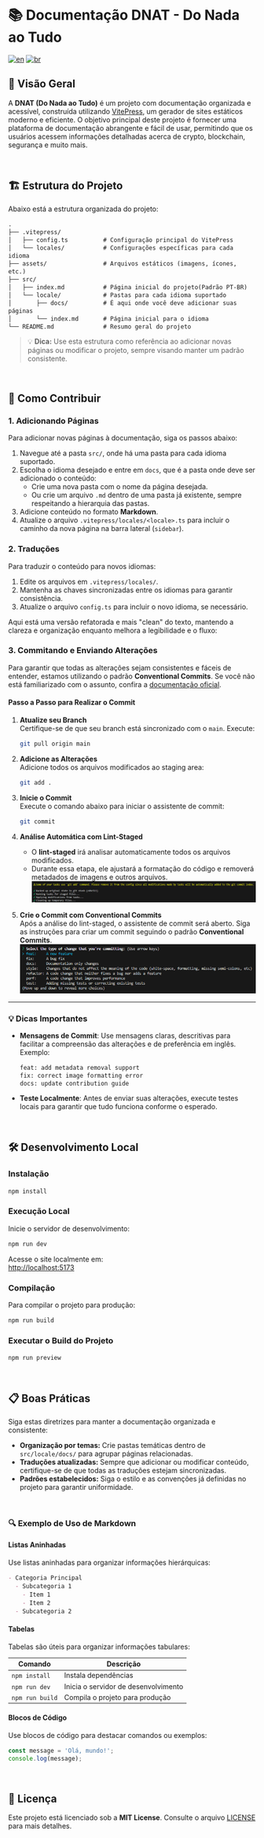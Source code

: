 # 📚 Documentação DNAT - Do Nada ao Tudo

[![en](https://img.shields.io/badge/lang-en-red.svg)](./README.md)
[![br](https://img.shields.io/badge/lang-br-green.svg)](./README-br.md)

## 🌟 Visão Geral

A **DNAT (Do Nada ao Tudo)** é um projeto com documentação organizada e
acessível, construída utilizando [VitePress](https://vitepress.vuejs.org/), um
gerador de sites estáticos moderno e eficiente. O objetivo principal deste
projeto é fornecer uma plataforma de documentação abrangente e fácil de usar,
permitindo que os usuários acessem informações detalhadas acerca de crypto,
blockchain, segurança e muito mais.

<br>

## 🏗️ Estrutura do Projeto

Abaixo está a estrutura organizada do projeto:

```
.
├── .vitepress/
│   ├── config.ts          # Configuração principal do VitePress
│   └── locales/           # Configurações específicas para cada idioma
├── assets/                # Arquivos estáticos (imagens, ícones, etc.)
├── src/
│   ├── index.md           # Página inicial do projeto(Padrão PT-BR)
│   └── locale/            # Pastas para cada idioma suportado
│       ├── docs/          # É aqui onde você deve adicionar suas páginas
│       └── index.md       # Página inicial para o idioma
└── README.md              # Resumo geral do projeto
```

> 💡 **Dica:** Use esta estrutura como referência ao adicionar novas páginas ou
> modificar o projeto, sempre visando manter um padrão consistente.

<br>

## 🤝 Como Contribuir

### 1. Adicionando Páginas

Para adicionar novas páginas à documentação, siga os passos abaixo:

1. Navegue até a pasta `src/`, onde há uma pasta para cada idioma suportado.
2. Escolha o idioma desejado e entre em `docs`, que é a pasta onde deve ser
   adicionado o conteúdo:
   - Crie uma nova pasta com o nome da página desejada.
   - Ou crie um arquivo `.md` dentro de uma pasta já existente, sempre
     respeitando a hierarquia das pastas.
3. Adicione conteúdo no formato **Markdown**.
4. Atualize o arquivo `.vitepress/locales/<locale>.ts` para incluir o caminho da
   nova página na barra lateral (`sidebar`).

### 2. Traduções

Para traduzir o conteúdo para novos idiomas:

1. Edite os arquivos em `.vitepress/locales/`.
2. Mantenha as chaves sincronizadas entre os idiomas para garantir consistência.
3. Atualize o arquivo `config.ts` para incluir o novo idioma, se necessário.

Aqui está uma versão refatorada e mais "clean" do texto, mantendo a clareza e
organização enquanto melhora a legibilidade e o fluxo:

### **3. Commitando e Enviando Alterações**

Para garantir que todas as alterações sejam consistentes e fáceis de entender,
estamos utilizando o padrão **Conventional Commits**. Se você não está
familiarizado com o assunto, confira a
[documentação oficial](https://www.conventionalcommits.org/en/v1.0.0/).

#### **Passo a Passo para Realizar o Commit**

1. **Atualize seu Branch**  
   Certifique-se de que seu branch está sincronizado com o `main`. Execute:

   ```bash
   git pull origin main
   ```

2. **Adicione as Alterações**  
   Adicione todos os arquivos modificados ao staging area:

   ```bash
   git add .
   ```

3. **Inicie o Commit**  
   Execute o comando abaixo para iniciar o assistente de commit:

   ```bash
   git commit
   ```

4. **Análise Automática com Lint-Staged**

   - O **lint-staged** irá analisar automaticamente todos os arquivos
     modificados.
   - Durante essa etapa, ele ajustará a formatação do código e removerá
     metadados de imagens e outros arquivos.
     ![Lint-Staged](https://raw.githubusercontent.com/Do-nada-ao-tudo/RepoStaticFile/refs/heads/main/lint-staged.png)

5. **Crie o Commit com Conventional Commits**  
   Após a análise do lint-staged, o assistente de commit será aberto. Siga as
   instruções para criar um commit seguindo o padrão **Conventional Commits**.  
   ![Conventional Commits](https://raw.githubusercontent.com/Do-nada-ao-tudo/RepoStaticFile/refs/heads/main/conventional-commits.png)

---

### 💡 **Dicas Importantes**

- **Mensagens de Commit**: Use mensagens claras, descritivas para facilitar a
  compreensão das alterações e de preferência em inglês.  
  Exemplo:
  ```
  feat: add metadata removal support
  fix: correct image formatting error
  docs: update contribution guide
  ```
- **Teste Localmente**: Antes de enviar suas alterações, execute testes locais
  para garantir que tudo funciona conforme o esperado.

<br>

## 🛠️ Desenvolvimento Local

### Instalação

```bash
npm install
```

### Execução Local

Inicie o servidor de desenvolvimento:

```bash
npm run dev
```

Acesse o site localmente em:  
[http://localhost:5173](http://localhost:5173)

### Compilação

Para compilar o projeto para produção:

```bash
npm run build
```

### Executar o Build do Projeto

```bash
npm run preview
```

<br>

## 📋 Boas Práticas

Siga estas diretrizes para manter a documentação organizada e consistente:

- **Organização por temas:** Crie pastas temáticas dentro de `src/locale/docs/`
  para agrupar páginas relacionadas.
- **Traduções atualizadas:** Sempre que adicionar ou modificar conteúdo,
  certifique-se de que todas as traduções estejam sincronizadas.
- **Padrões estabelecidos:** Siga o estilo e as convenções já definidas no
  projeto para garantir uniformidade.

<br>

### 🔍 Exemplo de Uso de Markdown

#### Listas Aninhadas

Use listas aninhadas para organizar informações hierárquicas:

```markdown
- Categoria Principal
  - Subcategoria 1
    - Item 1
    - Item 2
  - Subcategoria 2
```

#### Tabelas

Tabelas são úteis para organizar informações tabulares:

| Comando         | Descrição                            |
| --------------- | ------------------------------------ |
| `npm install`   | Instala dependências                 |
| `npm run dev`   | Inicia o servidor de desenvolvimento |
| `npm run build` | Compila o projeto para produção      |

#### Blocos de Código

Use blocos de código para destacar comandos ou exemplos:

```javascript
const message = 'Olá, mundo!';
console.log(message);
```

<br>

## 📜 Licença

Este projeto está licenciado sob a **MIT License**. Consulte o arquivo
[LICENSE](./LICENCE.txt) para mais detalhes.
